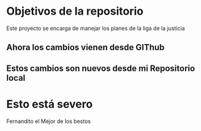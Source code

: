 # Objetivos de la repositorio

Este proyecto se encarga de manejar los planes de la liga de la justicia

## Ahora los cambios vienen desde GIThub
## Estos cambios son nuevos desde mi Repositorio local

# Esto está severo

Fernandito el Mejor de los bestos